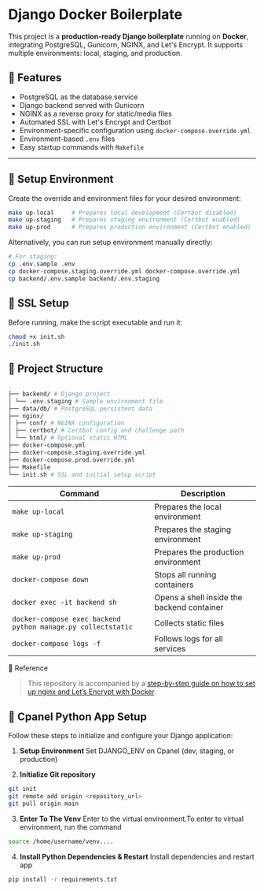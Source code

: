 # Django Docker Boilerplate

This project is a **production-ready Django boilerplate** running on **Docker**, integrating PostgreSQL, Gunicorn, NGINX, and Let's Encrypt. It supports multiple environments: local, staging, and production.

## 🚀 Features

- PostgreSQL as the database service
- Django backend served with Gunicorn
- NGINX as a reverse proxy for static/media files
- Automated SSL with Let's Encrypt and Certbot
- Environment-specific configuration using `docker-compose.override.yml`
- Environment-based `.env` files
- Easy startup commands with `Makefile`

---

## 🧰 Setup Environment

Create the override and environment files for your desired environment:

```bash
make up-local     # Prepares local development (Certbot disabled)
make up-staging   # Prepares staging environment (Certbot enabled)
make up-prod      # Prepares production environment (Certbot enabled)
```

Alternatively, you can run setup environment manually directly:

```bash
# For staging:
cp .env.sample .env
cp docker-compose.staging.override.yml docker-compose.override.yml
cp backend/.env.sample backend/.env.staging

```

## 🔐 SSL Setup

Before running, make the script executable and run it:

```bash
chmod +x init.sh
./init.sh
```

## 📂 Project Structure

```bash
.
├── backend/ # Django project
│ └── .env.staging # Sample environment file
├── data/db/ # PostgreSQL persistent data
├── nginx/
│ ├── conf/ # NGINX configuration
│ ├── certbot/ # Certbot config and challenge path
│ └── html/ # Optional static HTML
├── docker-compose.yml
├── docker-compose.staging.override.yml
├── docker-compose.prod.override.yml
├── Makefile
└── init.sh # SSL and initial setup script
```

| Command                                                      | Description                                |
| ------------------------------------------------------------ | ------------------------------------------ |
| `make up-local`                                              | Prepares the local environment             |
| `make up-staging`                                            | Prepares the staging environment           |
| `make up-prod`                                               | Prepares the production environment        |
| `docker-compose down`                                        | Stops all running containers               |
| `docker exec -it backend sh`                                 | Opens a shell inside the backend container |
| `docker-compose exec backend python manage.py collectstatic` | Collects static files                      |
| `docker-compose logs -f`                                     | Follows logs for all services              |

📖 Reference

> This repository is accompanied by a [step-by-step guide on how to
> set up nginx and Let’s Encrypt with Docker](https://medium.com/@pentacent/nginx-and-lets-encrypt-with-docker-in-less-than-5-minutes-b4b8a60d3a71).

## 🐍 Cpanel Python App Setup

Follow these steps to initialize and configure your Django application:

1. **Setup Environment**
   Set DJANGO_ENV on Cpanel (dev, staging, or production)

2. **Initialize Git repository**

```bash
git init
git remote add origin <repository_url>
git pull origin main
```

3. **Enter To The Venv**
   Enter to the virtual environment.To enter to virtual environment, run the command

```bash
source /home/username/venv....
```

4. **Install Python Dependencies & Restart**
   Install dependencies and restart app

```bash
pip install -r requirements.txt
```
